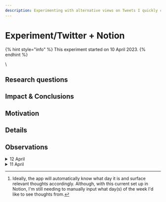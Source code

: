 ```yaml
---
description: Experimenting with alternative views on Tweets I quickly capture.
---
```


# Experiment/Twitter + Notion

{% hint style="info" %}
This experiment started on 10 April 2023.
{% endhint %}

\


## Research questions&#x20;

## Impact & Conclusions

## Motivation&#x20;

## Details

## Observations

<details>

<summary>12 April</summary>

<img src=".gitbook/assets/image (2).png" alt="A screenshot showing me searching the Notion database that stores the Tweets I send from the Twitter account I set up to facilitate the &#x22;capture&#x22; phase of the journaling method." data-size="original">

Just now, I was [saying something in @pingpractice](https://twitter.com/pingpractice/status/1646205350817955843?s=20). In the process, I noticed myself making a choice _not_ to use a possessive pronoun.  In making this choice, I thought to myself, "Oh this would be a good convention/pattern to name in the ["Personal syntax" are.na channel](https://www.are.na/peter-pelberg/personal-syntax) I started."

Next, I opened up are.na and I started [drafting this block](https://www.are.na/block/21361463) to describe/bring shape to this convention. A few moments in, I noticed myself getting stuck, not locating the words I felt like I needed to express the idea that prompted me to visit are.na in the first place.

_"Hmm, what to do now?"_ I thought and then realized, _"Oh, I've "pinged" (trying out this language) about this before."_

I then went to Notion to search for `pronoun` which quickly returned what I've said in the past about possessive pronouns and ultimately helped me arrive at the language I needed!

Before Monday, I would've gone directly to Twitter to attempt the search above which  past experiences have led me to doubt whether that search would return the Tweets I'm fairly certain existed.

</details>

<details>

<summary>11 April</summary>

![Screenshot showing the advance filter option Notion offers when accessing a database on the iOS app.](<.gitbook/assets/image (4).png>)![A screenshot showing all of the pings I've posted on a particular day of the week. In this case, Wednesday.](.gitbook/assets/image.png)

I finished [this past Monday (10 April) feeling](https://twitter.com/pingpractice/status/1645606642724261888?s=20) similar to how I remember myself [feeling the Monday before (3 April)](https://twitter.com/pingpractice/status/1643057038199787520).

This led me to experience, and subsequently [develop a bit more conviction around](https://twitter.com/pingpractice/status/1645606642724261888), the utility of  [the app](app.md) offering people an easy way to see what they've said on days/time that are similar to the moments they currently find themselves to be in and/or curious about.

In response, I created a new view within Notion that enables me to easily [see what I've said "on this day" across time](#user-content-fn-1)[^1].

</details>



[^1]: Ideally, the app will automatically know what day it is and surface relevant thoughts accordingly. Although, with this current set up in Notion, I'm still needing to manually input what day(s) of the week I'd like to see thoughts from.
